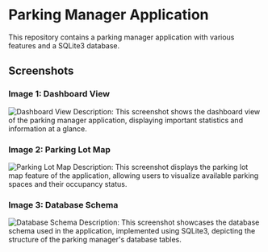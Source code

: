 # Parking Manager Application

This repository contains a parking manager application with various features and a SQLite3 database.

## Screenshots

### Image 1: Dashboard View
![Dashboard View](https://ibb.co/3N1yXdr)
Description: This screenshot shows the dashboard view of the parking manager application, displaying important statistics and information at a glance.

### Image 2: Parking Lot Map
![Parking Lot Map](https://ibb.co/MPLQrNf)
Description: This screenshot displays the parking lot map feature of the application, allowing users to visualize available parking spaces and their occupancy status.

### Image 3: Database Schema
![Database Schema](https://ibb.co/JFCH150)
Description: This screenshot showcases the database schema used in the application, implemented using SQLite3, depicting the structure of the parking manager's database tables.

